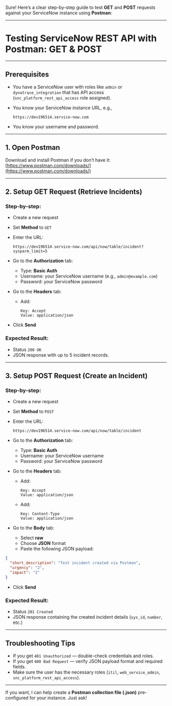Sure! Here’s a clear step-by-step guide to test **GET** and **POST** requests against your ServiceNow instance using **Postman**:

---

# Testing ServiceNow REST API with Postman: GET & POST

---

## Prerequisites

* You have a ServiceNow user with roles like `admin` or `dynatrace_integration` that has API access (`snc_platform_rest_api_access` role assigned).
* You know your ServiceNow instance URL, e.g.,

  ```
  https://dev196514.service-now.com
  ```
* You know your username and password.

---

## 1. Open Postman

Download and install Postman if you don’t have it:
[https://www.postman.com/downloads/](https://www.postman.com/downloads/)

---

## 2. Setup GET Request (Retrieve Incidents)

### Step-by-step:

* Create a new request

* Set **Method** to `GET`

* Enter the URL:

  ```
  https://dev196514.service-now.com/api/now/table/incident?sysparm_limit=5
  ```

* Go to the **Authorization** tab:

  * Type: **Basic Auth**
  * Username: your ServiceNow username (e.g., `admin@example.com`)
  * Password: your ServiceNow password

* Go to the **Headers** tab:

  * Add:

    ```
    Key: Accept
    Value: application/json
    ```

* Click **Send**

### Expected Result:

* Status `200 OK`
* JSON response with up to 5 incident records.

---

## 3. Setup POST Request (Create an Incident)

### Step-by-step:

* Create a new request

* Set **Method** to `POST`

* Enter the URL:

  ```
  https://dev196514.service-now.com/api/now/table/incident
  ```

* Go to the **Authorization** tab:

  * Type: **Basic Auth**
  * Username: your ServiceNow username
  * Password: your ServiceNow password

* Go to the **Headers** tab:

  * Add:

    ```
    Key: Accept
    Value: application/json
    ```
  * Add:

    ```
    Key: Content-Type
    Value: application/json
    ```

* Go to the **Body** tab:

  * Select **raw**
  * Choose **JSON** format
  * Paste the following JSON payload:

```json
{
  "short_description": "Test incident created via Postman",
  "urgency": "2",
  "impact": "2"
}
```

* Click **Send**

### Expected Result:

* Status `201 Created`
* JSON response containing the created incident details (`sys_id`, `number`, etc.)

---

## Troubleshooting Tips

* If you get `401 Unauthorized` — double-check credentials and roles.
* If you get `400 Bad Request` — verify JSON payload format and required fields.
* Make sure the user has the necessary roles (`itil`, `web_service_admin`, `snc_platform_rest_api_access`).

---

If you want, I can help create a **Postman collection file (.json)** pre-configured for your instance. Just ask!
